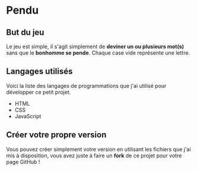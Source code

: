 # Pendu
## But du jeu
Le jeu est simple, il s'agit simplement de **deviner un ou plusieurs mot(s)** sans que le **bonhomme se pende**. Chaque case vide représente une lettre.
## Langages utilisés
Voici la liste des langages de programmations que j'ai utilisé pour développer ce petit projet.
- HTML
- CSS
- JavaScript
## Créer votre propre version
Vous pouvez créer simplement votre version en utilisant les fichiers que j'ai mis à disposition, vous avez juste à faire un **fork** de ce projet pour votre page GitHub !
